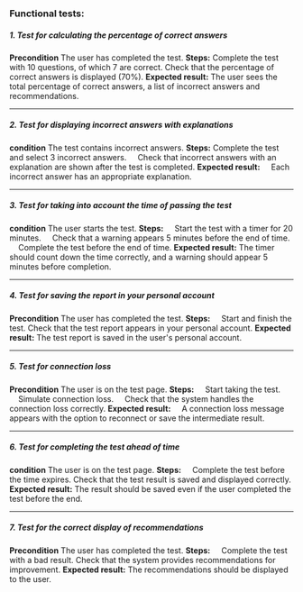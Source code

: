 ### Functional tests:
##### 1. Test for calculating the percentage of correct answers
__Precondition__
    The user has completed the test.
__Steps:__ 
Complete the test with 10 questions, of which 7 are correct.
Check that the percentage of correct answers is displayed (70%).
__Expected result:__ 
The user sees the total percentage of correct answers, a list of incorrect answers and recommendations.
___
##### 2. Test for displaying incorrect answers with explanations
__condition__
The test contains incorrect answers.
__Steps:__ 
Complete the test and select 3 incorrect answers.
&nbsp;&nbsp;&nbsp;&nbsp;Check that incorrect answers with an explanation are shown after the test is completed.
__Expected result:__ 
&nbsp;&nbsp;&nbsp;&nbsp;Each incorrect answer has an appropriate explanation.
___
##### 3. Test for taking into account the time of passing the test
__condition__
The user starts the test.
__Steps:__
&nbsp;&nbsp;&nbsp;&nbsp;Start the test with a timer for 20 minutes.
&nbsp;&nbsp;&nbsp;&nbsp;Check that a warning appears 5 minutes before the end of time.
&nbsp;&nbsp;&nbsp;&nbsp;Complete the test before the end of time.
__Expected result:__ 
The timer should count down the time correctly, and a warning should appear 5 minutes before completion.
___
##### 4. Test for saving the report in your personal account
__Precondition__
The user has completed the test.
__Steps:__
&nbsp;&nbsp;&nbsp;&nbsp;Start and finish the test.
Check that the test report appears in your personal account.
__Expected result:__
The test report is saved in the user's personal account.
___
##### 5. Test for connection loss
__Precondition__
The user is on the test page.
__Steps:__
&nbsp;&nbsp;&nbsp;&nbsp;Start taking the test.
&nbsp;&nbsp;&nbsp;&nbsp;Simulate connection loss.
&nbsp;&nbsp;&nbsp;&nbsp;Check that the system handles the connection loss correctly.
__Expected result:__ 
&nbsp;&nbsp;&nbsp;&nbsp;A connection loss message appears with the option to reconnect or save the intermediate result.
___
##### 6. Test for completing the test ahead of time
__condition__
The user is on the test page.
__Steps:__
&nbsp;&nbsp;&nbsp;&nbsp;Complete the test before the time expires.
Check that the test result is saved and displayed correctly.
__Expected result:__
The result should be saved even if the user completed the test before the end.
___
##### 7. Test for the correct display of recommendations
__Precondition__
The user has completed the test.
__Steps:__
&nbsp;&nbsp;&nbsp;&nbsp;Complete the test with a bad result.
Check that the system provides recommendations for improvement.
__Expected result:__ 
The recommendations should be displayed to the user.
